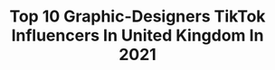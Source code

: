 ---
title: Top 10 Graphic-Designers TikTok Influencers In United Kingdom In 2021
description: >-
  Find top graphic-designers TikTok influencers in United Kingdom in 2021. Most popular hashtags: #graphicdesign #fyp #art #foryoupage.
platform: TikTok
hits: 8
text_top: See the top-rated TikTok accounts on inBeat.
text_bottom: Our platform aggregates 8 TikTok influencers like this in United Kingdom for you to collaborate.
profiles:
  - username: "hidearquincy"
    fullname: >-
      Quincy Okoye
    bio: >-
      i am a drama Queen A graphic designer A Wife A Mother of three IG: @dearquincy
    location: "United Kingdom"
    followers: 13800
    engagement: 721
    commentsToLikes: 0.048934
    id: ckbex3jjmh2pb0j230cb1prnu
    verified: false
    hashtags: "#blmmovement, #god, #duet, #fyp"
  - username: "rebrandeverything"
    fullname: >-
      Rebrand Everything.
    bio: >-
      Design tips + fun. Type ‘logo redesign’ into YouTube - that’s me 👁👄👁
    location: "United Kingdom"
    followers: 37600
    engagement: 624
    commentsToLikes: 0.045070
    id: ck9a6bpa42iqn0j78xm5sw8js
    verified: false
    hashtags: "#adobeillustrator, #illustrator, #logodesigner, #adobeindesign"
  - username: "studio_shangri_la"
    fullname: >-
      Studio Shangri La
    bio: >-
      🔥🙏 5K? 🙏🔥 Send business/design enquires here:
    location: "United Kingdom"
    followers: 2386
    engagement: 999
    commentsToLikes: 0.132394
    id: cka0hbuk88lgd0i78hmt5dav0
    verified: false
    hashtags: "#fyp, #foryou, #logo, #houseoftiktok"
  - username: "excelsiart"
    fullname: >-
      excelsiart
    bio: >-
      Amateur designer. Professional procrastinator. Art student in Belfast 😊 Prints:
    location: "United Kingdom"
    followers: 8644
    engagement: 1384
    commentsToLikes: 0.013195
    id: ckdhatxdevkfu0j239tsf7v65
    verified: false
    hashtags: "#design, #fyp, #movie, #poster"
  - username: "fcanimator"
    fullname: >-
      FCAnimator
    bio: >-
      ⚽ Making some ramdom designs of classic and modern football
    location: "United Kingdom"
    followers: 26100
    engagement: 1006
    commentsToLikes: 0.005488
    id: ck8adbruo4yjr0j78mwokwy03
    verified: false
    hashtags: "#graphicdesign, #argentina, #fcb, #fyp"
  - username: "rahmani.afg"
    fullname: >-
      Hassan Rah
    bio: >-
      Instagram Rahmani.afg 🇦🇫🇬🇧
    location: "United Kingdom"
    followers: 2524
    engagement: 948
    commentsToLikes: 0.082685
    id: ckbkxxn1ztygw0j236yswtw7f
    verified: false
    hashtags: "#afghanistan, #stopkillingafghans, #peace, #afghan"
  - username: "stephrsilva"
    fullname: >-
      Steph Silva 🌱
    bio: >-
      A little diary of my art and experiences in life! ✨
    location: "United Kingdom"
    followers: 19800
    engagement: 1557
    commentsToLikes: 0.022588
    id: ckbwh66ur2q1k0j2348ca1npp
    verified: false
    hashtags: "#artist, #craft, #artistcheck, #cosplay"
  - username: "londonsneakerschool"
    fullname: >-
      lss
    bio: >-
      Teaching you how to construct the classics. Means seized. Based in Hackney.
    location: "United Kingdom"
    followers: 9245
    engagement: 586
    commentsToLikes: 0.028193
    id: ckc851efr4rhi0j2368rflnfc
    verified: false
    hashtags: "#sneakers, #shoemaking, #fashion, #customsneakers"
---